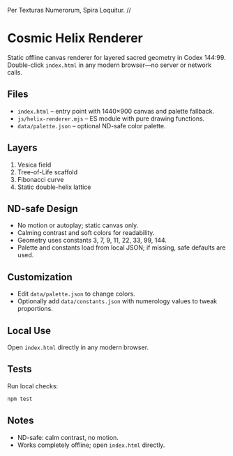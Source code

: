 Per Texturas Numerorum, Spira Loquitur.  //
# Cosmic Helix Renderer

Static offline canvas renderer for layered sacred geometry in Codex 144:99. Double-click `index.html` in any modern browser—no server or network calls.

## Files
- `index.html` – entry point with 1440×900 canvas and palette fallback.
- `js/helix-renderer.mjs` – ES module with pure drawing functions.
- `data/palette.json` – optional ND-safe color palette.

## Layers
1. Vesica field
2. Tree-of-Life scaffold
3. Fibonacci curve
4. Static double-helix lattice

## ND-safe Design
- No motion or autoplay; static canvas only.
- Calming contrast and soft colors for readability.
- Geometry uses constants 3, 7, 9, 11, 22, 33, 99, 144.
- Palette and constants load from local JSON; if missing, safe defaults are used.

## Customization
- Edit `data/palette.json` to change colors.
- Optionally add `data/constants.json` with numerology values to tweak proportions.

## Local Use
Open `index.html` directly in any modern browser.

## Tests
Run local checks:

```sh
npm test
```

## Notes
- ND-safe: calm contrast, no motion.
- Works completely offline; open `index.html` directly.
